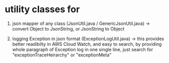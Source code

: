 # utility classes for

1) json mapper of any class (JsonUtil.java / GenericJsonUtil.java)
->
convert Object to JsonString, or JsonString to Object

2) logging Exception in json format (ExceptionLogUtil.java)
->
this provides better readibilty in AWS Cloud Watch, and easy to search, by providing whole paragraph of Exception log in one single line, just search for "exceptionTraceHeirarchy" or "exceptionMeta"

